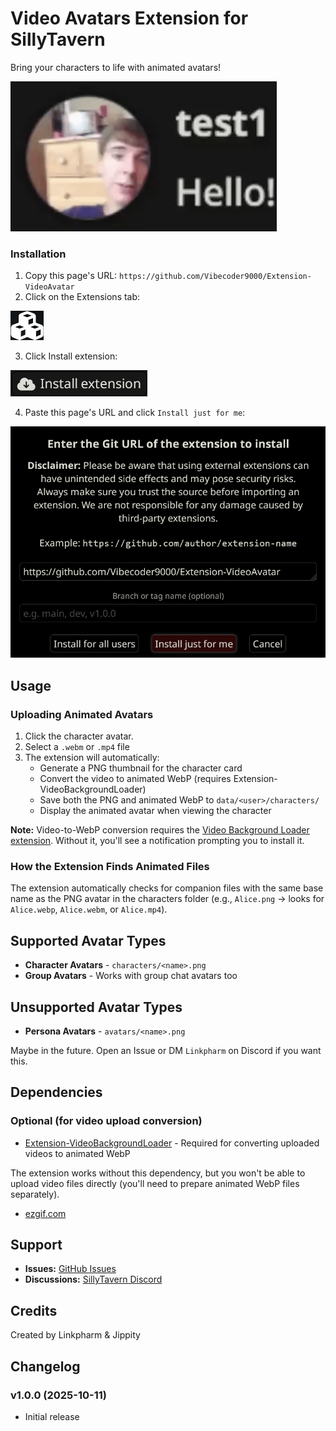 # Video Avatars Extension for SillyTavern

Bring your characters to life with animated avatars!

![GIF](README/GIF.gif)

### Installation

1. Copy this page's URL: `https://github.com/Vibecoder9000/Extension-VideoAvatar`
2. Click on the Extensions tab:

![Step 2](README/Step2.png)

3. Click Install extension:

![Step 3](README/Step3.png)

4. Paste this page's URL and click `Install just for me`:

![Step 4](README/Step4.png)

## Usage

### Uploading Animated Avatars

1. Click the character avatar.
2. Select a `.webm` or `.mp4` file
3. The extension will automatically:
   - Generate a PNG thumbnail for the character card
   - Convert the video to animated WebP (requires Extension-VideoBackgroundLoader)
   - Save both the PNG and animated WebP to `data/<user>/characters/`
   - Display the animated avatar when viewing the character

**Note:** Video-to-WebP conversion requires the [Video Background Loader extension](https://github.com/SillyTavern/Extension-VideoBackgroundLoader). Without it, you'll see a notification prompting you to install it.

### How the Extension Finds Animated Files

The extension automatically checks for companion files with the same base name as the PNG avatar in the characters folder (e.g., `Alice.png` → looks for `Alice.webp`, `Alice.webm`, or `Alice.mp4`).

## Supported Avatar Types

- **Character Avatars** - `characters/<name>.png`
- **Group Avatars** - Works with group chat avatars too

## Unsupported Avatar Types

- **Persona Avatars** - `avatars/<name>.png`

Maybe in the future. Open an Issue or DM `Linkpharm` on Discord if you want this.

## Dependencies

### Optional (for video upload conversion)
- [Extension-VideoBackgroundLoader](https://github.com/SillyTavern/Extension-VideoBackgroundLoader) - Required for converting uploaded videos to animated WebP

The extension works without this dependency, but you won't be able to upload video files directly (you'll need to prepare animated WebP files separately).

- [ezgif.com](https://ezgif.com/video-to-webp)

## Support

- **Issues:** [GitHub Issues](https://github.com/Vibecoder9000/Extension-VideoAvatar/issues)
- **Discussions:** [SillyTavern Discord](https://discord.gg/sillytavern)

## Credits

Created by Linkpharm & Jippity

## Changelog

### v1.0.0 (2025-10-11)
- Initial release
